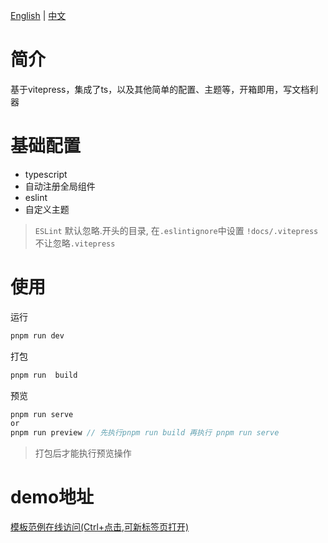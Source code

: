 [English](README.md)  | [中文](README-CN.md)


# 简介
基于vitepress，集成了ts，以及其他简单的配置、主题等，开箱即用，写文档利器

# 基础配置
+  typescript
+  自动注册全局组件
+  eslint 
+  自定义主题

> `ESLint` 默认忽略.开头的目录,  在`.eslintignore`中设置 `!docs/.vitepress` 不让忽略`.vitepress`


# 使用

运行

```js
pnpm run dev
```

打包

```js
pnpm run  build
```

预览

```js
pnpm run serve 
or
pnpm run preview // 先执行pnpm run build 再执行 pnpm run serve 
```

> 打包后才能执行预览操作



# demo地址
[模板范例在线访问(Ctrl+点击,可新标签页打开)](https://yaoxfly.github.io/vitepress-template-site)